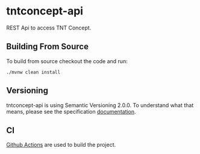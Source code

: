 # tntconcept-api

REST Api to access TNT Concept.

## Building From Source

To build from source checkout the code and run:

```shell
./mvnw clean install
```

## Versioning

tntconcept-api is using Semantic Versioning 2.0.0. To understand what that means, please see the specification [documentation](https://semver.org/).

## CI

[Github Actions](https://github.com/autentia/tntconcept-api/actions) are used to build the project.
